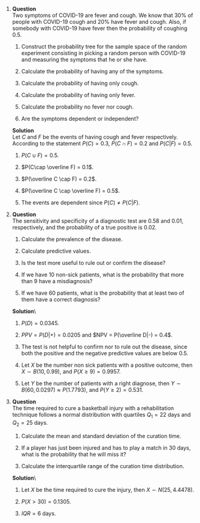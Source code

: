1.  **Question**\
    Two symptoms of COVID-19 are fever and cough. We know that 30% of
    people with COVID-19 cough and 20% have fever and cough. Also, if
    somebody with COVID-19 have fever then the probability of coughing
    0.5.

    1.  Construct the probability tree for the sample space of the
        random experiment consisting in picking a random person with
        COVID-19 and measuring the symptoms that he or she have.

    2.  Calculate the probability of having any of the symptoms.

    3.  Calculate the probability of having only cough.

    4.  Calculate the probability of having only fever.

    5.  Calculate the probability no fever nor cough.

    6.  Are the symptoms dependent or independent?

    **Solution**\
    Let $C$ and $F$ be the events of having cough and fever
    respectively. According to the statement $P(C)=0.3$,
    $P(C\cap F)=0.2$ and $P(C|F)=0.5$.

    1.  $P(C\cup F) = 0.5$.

    2.  $P(C\cap \overline F) = 0.1$.

    3.  $P(\overline C \cap F) = 0.2$.

    4.  $P(\overline C \cap \overline F) = 0.5$.

    5.  The events are dependent since $P(C)\neq P(C|F)$.

2.  **Question**\
    The sensitivity and specificity of a diagnostic test are 0.58 and
    0.01, respectively, and the probability of a true positive is 0.02.

    1.  Calculate the prevalence of the disease.

    2.  Calculate predictive values.

    3.  Is the test more useful to rule out or confirm the disease?

    4.  If we have 10 non-sick patients, what is the probability that
        more than 9 have a misdiagnosis?

    5.  If we have 60 patients, what is the probability that at least
        two of them have a correct diagnosis?

    **Solution**\

    1.  $P(D) = 0.0345$.

    2.  $PPV = P(D|+) = 0.0205$ and $NPV = P(\overline D|-) = 0.4$.

    3.  The test is not helpful to confirm nor to rule out the disease,
        since both the positive and the negative predictive values are
        below 0.5.

    4.  Let $X$ be the number non sick patients with a positive outcome,
        then $X\sim B(10, 0.99)$, and $P(X\geq 9)=0.9957$.

    5.  Let $Y$ be the number of patients with a right diagnose, then
        $Y\sim B(60, 0.0297)\approx P(1.7793)$, and $P(Y\geq 2)=0.531$.

3.  **Question**\
    The time required to cure a basketball injury with a rehabilitation
    technique follows a normal distribution with quartiles $Q_1 = 22$
    days and $Q_2 = 25$ days.

    1.  Calculate the mean and standard deviation of the curation time.

    2.  If a player has just been injured and has to play a match in 30
        days, what is the probability that he will miss it?

    3.  Calculate the interquartile range of the curation time
        distribution.

    **Solution**\

    1.  Let $X$ be the time required to cure the injury, then
        $X\sim N(25, 4.4478)$.

    2.  $P(X > 30) = 0.1305$.

    3.  $IQR = 6$ days.
